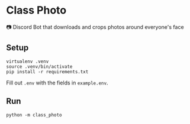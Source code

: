 # Class Photo
📷 Discord Bot that downloads and crops photos around everyone's face

## Setup

```
virtualenv .venv
source .venv/bin/activate
pip install -r requirements.txt
```

Fill out `.env` with the fields in `example.env`.

## Run

```
python -m class_photo
```
